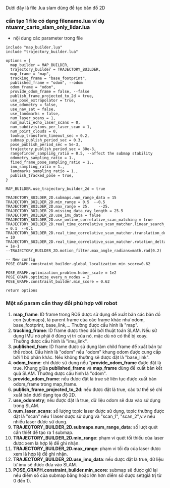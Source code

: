 Dưới đây là file .lua slam dùng để tạo bản đồ 2D

### cần tạo 1 file có dạng filename.lua ví dụ ntuamr_carto_slam_only_lidar.lua

- nội dung các parameter trong file

```
include "map_builder.lua"
include "trajectory_builder.lua"

options = {
  map_builder = MAP_BUILDER,
  trajectory_builder = TRAJECTORY_BUILDER,
  map_frame = "map",
  tracking_frame = "base_footprint",
  published_frame = "odom", --odom
  odom_frame = "odom",
  provide_odom_frame = false, --false
  publish_frame_projected_to_2d = true,
  use_pose_extrapolator = true,
  use_odometry = false,
  use_nav_sat = false,
  use_landmarks = false,
  num_laser_scans = 1,
  num_multi_echo_laser_scans = 0,
  num_subdivisions_per_laser_scan = 1,
  num_point_clouds = 0,
  lookup_transform_timeout_sec = 0.2,
  submap_publish_period_sec = 0.3,
  pose_publish_period_sec = 5e-3,
  trajectory_publish_period_sec = 30e-3,
  rangefinder_sampling_ratio = 0.5, --affect the submap stability
  odometry_sampling_ratio = 1.,
  fixed_frame_pose_sampling_ratio = 1.,
  imu_sampling_ratio = 1.,
  landmarks_sampling_ratio = 1.,
  publish_tracked_pose = true,
}

MAP_BUILDER.use_trajectory_builder_2d = true

TRAJECTORY_BUILDER_2D.submaps.num_range_data = 15
TRAJECTORY_BUILDER_2D.min_range = 0.5  --0.5
TRAJECTORY_BUILDER_2D.max_range = 25.	 --25.
TRAJECTORY_BUILDER_2D.missing_data_ray_length = 25.5
TRAJECTORY_BUILDER_2D.use_imu_data = false 
TRAJECTORY_BUILDER_2D.use_online_correlative_scan_matching = true
TRAJECTORY_BUILDER_2D.real_time_correlative_scan_matcher.linear_search_window = 0.1  --0.1
TRAJECTORY_BUILDER_2D.real_time_correlative_scan_matcher.translation_delta_cost_weight = 10
TRAJECTORY_BUILDER_2D.real_time_correlative_scan_matcher.rotation_delta_cost_weight = 1e-1
--TRAJECTORY_BUILDER_2D.motion_filter.max_angle_radians=math.rad(0.2)

-- New config
POSE_GRAPH.constraint_builder.global_localization_min_score=0.62

POSE_GRAPH.optimization_problem.huber_scale = 1e2
POSE_GRAPH.optimize_every_n_nodes = 2 
POSE_GRAPH.constraint_builder.min_score = 0.62

return options
```

### Một số param cần thay đổi phù hợp với robot

1. **map_frame**: ID frame trong ROS được sử dụng để xuất bản các bản đồ con (submaps), là parent frame của các frame khác như odom, base_footprint, base_link,... Thường được cấu hình là "map".
2. **tracking_frame**: ID frame được theo dõi bởi thuật toán SLAM. Nếu sử dụng IMU nó phải ở đúng vị trí của nó, mặc dù nó có thể bị xoay. Thường được cấu hình là "imu_link".
3. **published_fram**: ID frame được sử dụng làm child frame để xuất bản tư thế robot. Cấu hình là "odom" nếu "odom" khung odom được cung cấp bởi 1 bộ phân khác. Nếu không thường sẽ được đặt là "base_link".
4. **odom_frame**: chỉ được sử dụng nếu "**provide_odom_frame** được đặt là true. Khung giữa **published_frame** và **map_frame** dùng để xuất bản kết quả SLAM. Thường được cấu hình là "odom".
5. **provide_odom_frame**: nếu được đặt là true sẽ liên tục được xuất bản odom_frame trong map_frame.
6. **publish_frame_projected_to_2d**: nếu được đặt là true, các tư thế sẽ chỉ xuất bản dưới dạng tọa độ 2D.
7. **use_odometry**; nếu được đặt là true, dữ liệu odom sẽ đưa vào sử dụng trong SLAM.
8. **num_laser_scans**: số lượng topic laser được sử dụng, topic thường được đặt là "scan" nếu 1 laser được sử dụng và "scan_1", "scan_2",v.v nếu nhiều laser được sử dụng.
9. **TRAJECTORY_BUILDER_2D.submaps.num_range_data**: số lượt quét cần thiết để tạo ra 1 submap.
10. **TRAJECTORY_BUILDER_2D.min_range**: phạm vi quét tối thiểu của laser được xem là hợp lệ để ghi nhận.
11. **TRAJECTORY_BUILDER_2D.max_range**: phạm vi tối đa của laser được xem là hợp lệ để ghi nhận.
12. **TRAJECTORY_BUILDER_2D.use_imu_data**: nếu được đặt là true, dữ liệu từ imu sẽ được đưa vào SLAM.
13. **POSE_GRAPH.constraint_builder.min_score**: submap sẽ được giữ lại nếu điểm số của submap bằng hoặc lớn hơn điểm số được set(giá trị từ 0 đến 1).

